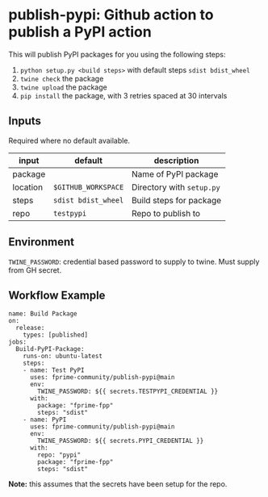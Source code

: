 # publish-pypi: Github action to publish a PyPI action

This will publish PyPI packages for you using the following steps:

1. `python setup.py <build steps>` with default steps `sdist bdist_wheel`
2. `twine check` the package
3. `twine upload` the package
4. `pip install` the package, with 3 retries spaced at 30 intervals

## Inputs

Required where no default available.

| input    | default             | description               |
|----------|---------------------|---------------------------|
| package  |                     | Name of PyPI package      |
| location | `$GITHUB_WORKSPACE` | Directory with `setup.py` |
| steps    | `sdist bdist_wheel` | Build steps for package   |
| repo     | `testpypi`          | Repo to publish to        |


## Environment

`TWINE_PASSWORD`: credential based password to supply to twine. Must supply from GH secret.

## Workflow Example

```
name: Build Package
on:
  release:
    types: [published]
jobs:
  Build-PyPI-Package:
    runs-on: ubuntu-latest
    steps:
    - name: Test PyPI
      uses: fprime-community/publish-pypi@main
      env:
        TWINE_PASSWORD: ${{ secrets.TESTPYPI_CREDENTIAL }}
      with:
        package: "fprime-fpp"
        steps: "sdist"
    - name: PyPI
      uses: fprime-community/publish-pypi@main
      env:
        TWINE_PASSWORD: ${{ secrets.PYPI_CREDENTIAL }}
      with:
        repo: "pypi"
        package: "fprime-fpp"
        steps: "sdist"
```

**Note:** this assumes that the secrets have been setup for the repo.
